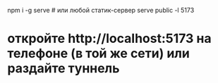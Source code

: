 npm i -g serve # или любой статик-сервер
serve public -l 5173
# откройте http://localhost:5173 на телефоне (в той же сети) или раздайте туннель